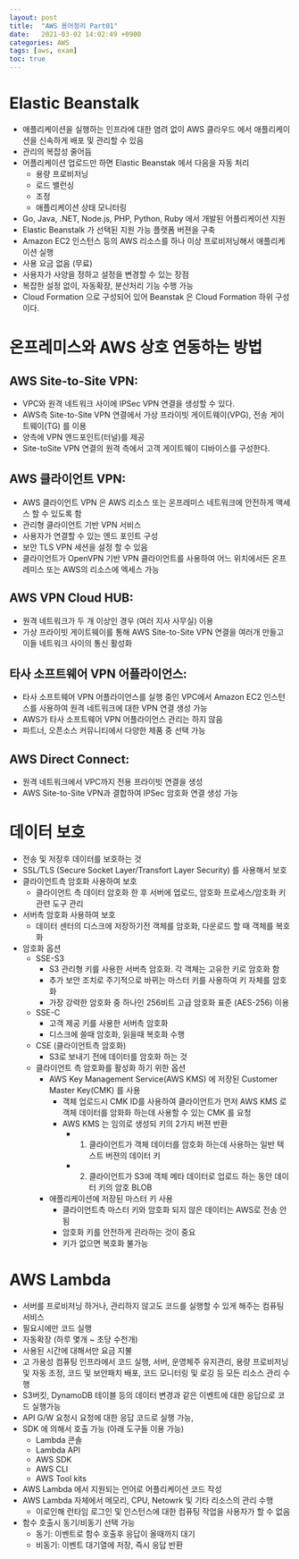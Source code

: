 ```yaml
---
layout: post
title:  "AWS 용어정리 Part01"
date:   2021-03-02 14:02:49 +0900
categories: AWS
tags: [aws, exam]
toc: true
---
```


# Elastic Beanstalk 

- 애플리케이션을 실행하는 인프라에 대한 염려 없이 AWS 클라우드 에서 애플리케이션을 신속하게 배포 및 관리할 수 있음 
- 관리의 복잡성 줄어듬
- 어플리케이션 업로드만 하면 Elastic Beanstak 에서 다음을 자동 처리
  - 용량 프로비저닝
  - 로드 밸런싱
  - 조정
  - 애플리케이션 상태 모니터링 
- Go, Java, .NET, Node.js, PHP, Python, Ruby 에서 개발된 어플리케이션 지원
- Elastic Beanstalk 가 선택된 지원 가능 플랫폼 버젼을 구축
- Amazon EC2 인스턴스 등의 AWS 리소스를 하나 이상 프로비저닝해서 애플리케이션 실행
- 사용 요금 없음 (무료)
- 사용자가 사양을 정하고 설정을 변경할 수 있는 장점 
- 복잡한 설정 없이, 자동확장, 분산처리 기능 수행 가능 
- Cloud Formation 으로 구성되어 있어 Beanstak 은 Cloud Formation 하위 구성이다.

# 온프레미스와 AWS 상호 연동하는 방법

## AWS Site-to-Site VPN: 
- VPC와 원격 네트워크 사이에 IPSec VPN 연결을 생성할 수 있다. 
- AWS측 Site-to-Site VPN 연결에서 가상 프라이빗 게이트웨이(VPG), 전송 게이트웨이(TG) 를 이용
- 양측에 VPN 엔드포인트(터널)를 제공
- Site-toSite VPN 연결의 원격 측에서 고객 게이트웨이 디바이스를 구성한다. 

## AWS 클라이언트 VPN:
- AWS 클라이언트 VPN 은 AWS 리소스 또는 온프레미스 네트워크에 안전하게 액세스 할 수 있도록 함
- 관리형 클라이언트 기반 VPN 서비스 
- 사용자가 연결할 수 있는 엔드 포인트 구성
- 보안 TLS VPN 세션을 설정 할 수 있음
- 클라이언트가 OpenVPN 기반 VPN 클라이언트를 사용하여 어느 위치에서든 온프레미스 또는 AWS의 리소스에 엑세스 가능 

## AWS VPN Cloud HUB:
- 원격 네트워크가 두 개 이상인 경우 (여러 지사 사무실) 이용
- 가상 프라이빗 게이트웨이를 통해 AWS Site-to-Site VPN 연결을 여러개 만들고 이들 네트워크 사이의 통신 활성화 

## 타사 소프트웨어 VPN 어플라이언스:
- 타사 소프트웨어 VPN 어플라이언스를 실행 중인 VPC에서 Amazon EC2 인스턴스를 사용하여 원격 네트워크에 대한 VPN 연결 생성 가능 
- AWS가 타사 소프트웨어 VPN 어플라이언스 관리는 하지 않음
- 파트너, 오픈소스 커뮤니티에서 다양한 제품 중 선택 가능 

## AWS Direct Connect:
- 원격 네트워크에서 VPC까지 전용 프라이빗 연결을 생성 
- AWS Site-to-Site VPN과 결합하여 IPSec 암호화 연결 생성 가능 

# 데이터 보호
- 전송 및 저장후 데이터를 보호하는 것
- SSL/TLS (Secure Socket Layer/Transfort Layer Security) 를 사용해서 보호
- 클라이언트측 암호화 사용하여 보호
  - 클라이언트 측 데이터 암호화 한 후 서버에 업로드, 암호화 프로세스/암호화 키 관련 도구 관리 
- 서버측 암호화 사용하여 보호
  - 데이터 센터의 디스크에 저장하기전 객체를 암호화, 다운로드 할 때 객체를 복호화 
- 암호화 옵션
  - SSE-S3
    - S3 관리형 키를 사용한 서버측 암호화. 각 객체는 고유한 키로 암호화 함
    - 추가 보안 조치로 주기적으로 바뀌는 마스터 키를 사용하여 키 자체를 암호화 
    - 가장 강력한 암호화 중 하나인 256비트 고급 암호화 표준 (AES-256) 이용 
  - SSE-C
    - 고객 제공 키를 사용한 서버측 암호화
    - 디스크에 쓸때 암호화, 읽을때 복호화 수행 
  - CSE (클라이언트측 암호화)
    - S3로 보내기 전에 데이터를 암호화 하는 것
  - 클라이언트 측 암호화를 활성화 하기 위한 옵션 
    - AWS Key Management Service(AWS KMS) 에 저장된 Customer Master Key(CMK) 를 사용
      - 객체 업로드시 CMK ID를 사용하여 클라이언트가 먼저 AWS KMS 로 객체 데이터를 암화화 하는데 사용할 수 있는 CMK 를 요청
      - AWS KMS 는 임의로 생성되 키의 2가지 버젼 반환
        - 1. 클라이언트가 객체 데이터를 암호화 하는데 사용하는 일반 텍스트 버젼의 데이터 키 
        - 2. 클라이언트가 S3에 객체 메타 데이터로 업로드 하는 동안 데이터 키의 암호 BLOB
    - 애플리케이션에 저장된 마스터 키 사용
      - 클라이언트측 마스터 키와 암호화 되지 않은 데이터는 AWS로 전송 안됨
      - 암호화 키를 안전하게 괸라하는 것이 중요
      - 키가 없으면 복호화 불가능

# AWS Lambda
- 서버를 프로비저닝 하거나, 관리하지 않고도 코드를 실행할 수 있게 해주는 컴퓨팅 서비스
- 필요시에만 코드 실행
- 자동확장 (하루 몇개 ~ 초당 수천개)
- 사용된 시간에 대해서만 요금 지불 
- 고 가용성 컴퓨팅 인프라에서 코드 실행, 서버, 운영체주 유지관리, 용량 프로비저닝 및 자동 조정, 코드 및 보안패치 배포, 코드 모니터링 및 로깅 등 모든 리소스 관리 수행 
- S3버킷, DynamoDB 테이블 등의 데이터 변경과 같은 이벤트에 대한 응답으로 코드 실행가능
- API G/W 요청시 요청에 대한 응답 코드로 실행 가능,
- SDK 에 의해서 호출 가능 (아래 도구들 이용 가능)
  - Lambda 콘솔
  - Lambda API
  - AWS SDK
  - AWS CLI
  - AWS Tool kits 
- AWS Lambda 에서 지원되는 언어로 어플리케이션 코드 작성
- AWS Lambda 자체에서 메모리, CPU, Netowrk 및 기타 리소스의 관리 수행 
  - 이로인해 런타임 로그인 및 인스턴스에 대한 컴퓨팅 작업을 사용자가 할 수 없음 
- 함수 호출시 동기/비동기 선택 가능
  - 동기: 이벤트로 함수 호출후 응답이 올때까지 대기
  - 비동기: 이벤트 대기열에 저장, 즉시 응답 반환 